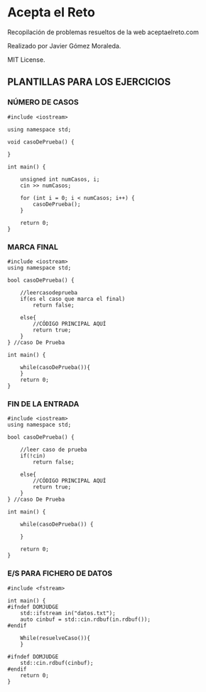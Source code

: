 # Acepta  el Reto
Recopilación de problemas resueltos de la web aceptaelreto.com

Realizado por Javier Gómez Moraleda.

MIT License.

## PLANTILLAS PARA LOS EJERCICIOS

### NÚMERO DE CASOS

```plain
#include <iostream>

using namespace std;

void casoDePrueba() {

}

int main() {

	unsigned int numCasos, i;
	cin >> numCasos;

	for (int i = 0; i < numCasos; i++) {
		casoDePrueba();
	}

	return 0;
}
```

### MARCA FINAL

```plain
#include <iostream> 
using namespace std;

bool casoDePrueba() {
	
	//leercasodeprueba
	if(es el caso que marca el final)
		return false;
	
	else{
		//CÓDIGO PRINCIPAL AQUÍ 
		return true;
	}
} //caso De Prueba 

int main() { 
	
	while(casoDePrueba()){
	}
	return 0;
} 
```

### FIN DE LA ENTRADA

```plain
#include <iostream>
using namespace std;

bool casoDePrueba() {

	//leer caso de prueba
	if(!cin)
		return false;

	else{
		//CÓDIGO PRINCIPAL AQUÍ
		return true;
	}
} //caso De Prueba 

int main() {

	while(casoDePrueba()) {

	}

	return 0;
}
```

### E/S PARA FICHERO DE DATOS

```plain
#include <fstream>

int main() {
#ifndef DOMJUDGE
	std::ifstream in("datos.txt");
	auto cinbuf = std::cin.rdbuf(in.rdbuf());
#endif

	While(resuelveCaso()){
	}

#ifndef DOMJUDGE 
	std::cin.rdbuf(cinbuf);
#endif
	return 0;
}
```
                               
